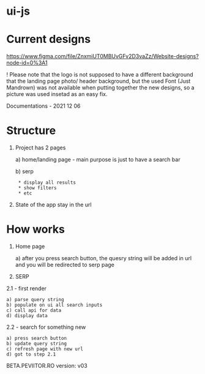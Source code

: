 # ui-js

# Current designs
https://www.figma.com/file/ZnxmiUT0MBUvGFv2D3vaZz/Website-designs?node-id=0%3A1
        
! Please note that the logo is not supposed to have a different background that the landing page photo/ header background, but the used Font (Just Mandrown) was not available when putting together the new designs, so a picture was used insetad as an easy fix. 

Documentations - 2021 12 06

# Structure

1. Project has 2 pages

    a) home/landing page - main purpose is just to have a search bar
    
    b) serp
    
        * display all results
        * show filters
        * etc

2. State of the app stay in the url


# How works

1. Home page

    a) after you press search button, the quesry string will be added in url and you will be redirected to serp page
    
2. SERP

2.1 - first render

    a) parse query string    
    b) populate on ui all search inputs     
    c) call api for data    
    d) display data
    
2.2 - search for something new

    a) press search button
    b) update query string
    c) refresh page with new url
    d) got to step 2.1
    
    
    
BETA.PEVIITOR.RO
version: v03
